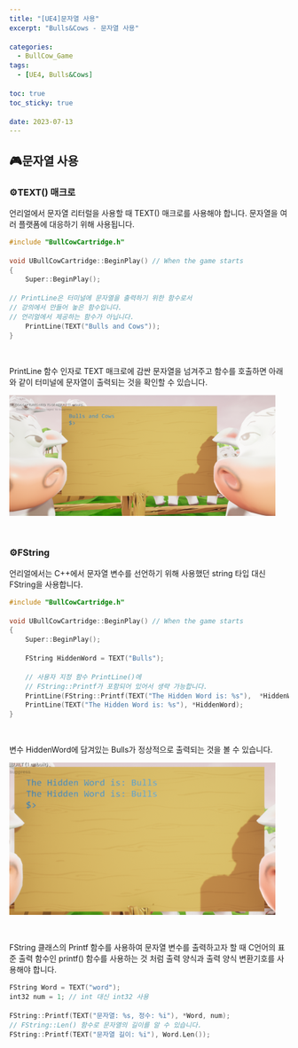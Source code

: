 ```yaml
---
title: "[UE4]문자열 사용"
excerpt: "Bulls&Cows - 문자열 사용"

categories:
  - BullCow_Game
tags:
  - [UE4, Bulls&Cows]

toc: true
toc_sticky: true

date: 2023-07-13
---
```


## 🎮문자열 사용
### ⚙️TEXT() 매크로
언리얼에서 문자열 리터럴을 사용할 때 TEXT() 매크로를 사용해야 합니다. 문자열을 여러 플랫폼에 대응하기 위해 사용됩니다.

```cpp
#include "BullCowCartridge.h"

void UBullCowCartridge::BeginPlay() // When the game starts
{
    Super::BeginPlay();

// PrintLine은 터미널에 문자열을 출력하기 위한 함수로서 
// 강의에서 만들어 놓은 함수입니다. 
// 언리얼에서 제공하는 함수가 아닙니다.
    PrintLine(TEXT("Bulls and Cows"));
}
```

<br>

PrintLine 함수 인자로 TEXT 매크로에 감싼 문자열을 넘겨주고 함수를 호출하면 아래와 같이 터미널에 문자열이 출력되는 것을 확인할 수 있습니다.

![TerminalString](\assets\images\BullCow\TerminalString.png)

<br>

### ⚙️FString
언리얼에서는 C++에서 문자열 변수를 선언하기 위해 사용했던 string 타입 대신 FString을 사용합니다.

```cpp
#include "BullCowCartridge.h"

void UBullCowCartridge::BeginPlay() // When the game starts
{
    Super::BeginPlay();

    FString HiddenWord = TEXT("Bulls");

    // 사용자 지정 함수 PrintLine()에
    // FString::Printf가 포함되어 있어서 생략 가능합니다.
    PrintLine(FString::Printf(TEXT("The Hidden Word is: %s"),  *HiddenWord));
    PrintLine(TEXT("The Hidden Word is: %s"), *HiddenWord);
}
```

<br>

변수 HiddenWord에 담겨있는 Bulls가 정상적으로 출력되는 것을 볼 수 있습니다.

![FString](\assets\images\BullCow\FString.png)

<br>

FString 클래스의 Printf 함수를 사용하여 문자열 변수를 출력하고자 할 때 C언어의 표준 출력 함수인 printf() 함수를 사용하는 것 처럼 출력 양식과 출력 양식 변환기호를 사용해야 합니다.

```cpp
FString Word = TEXT("word");
int32 num = 1; // int 대신 int32 사용

FString::Printf(TEXT("문자열: %s, 정수: %i"), *Word, num);
// FString::Len() 함수로 문자열의 길이를 알 수 있습니다.
FString::Printf(TEXT("문자열 길이: %i"), Word.Len());
```

<br><br>
